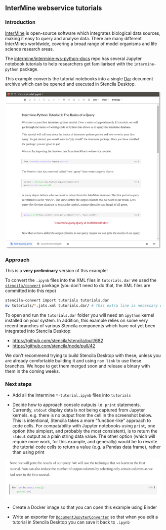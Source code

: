 ## InterMine webservice tutorials

### Introduction

[InterMine](http://intermine.org/) is open-source software which integrates biological data sources, making it easy to query and analyse data. There are many different InterMines worldwide, covering a broad range of model organisms and life science research areas.

The [intermine/intermine-ws-python-docs](https://github.com/intermine/intermine-ws-python-docs) repo has several Jupyter notebook tutorials to help researchers get familiarised with the `intermine-python` package.

This example converts the tutorial notebooks into a single [Dar](https://github.com/substance/dar) document archive which can be opened and executed in Stencila Desktop.

![](screenshot-first-tutorial.png)

### Approach

This is a **very preliminary** version of this example!

To convert the `.ipynb` files into the XML files in `tutorials.dar` we used the [`stencila/convert`](https://github.com/stencila/convert) pavkage (you don't need to do that, the XML files are committed into this repo)

```bash
stencila-convert import tutorials tutorials.dar
mv tutorials/*.jats.xml tutorials.dar/ # This extra line is necessary due to a bug
```

To open and run the `tutorials.dar` folder you will need an `ipython` kernel installed on your system. In addition, this example relies on some very recent branches of various Stencila components which have not yet been integrated into Stencila Desktop:

- https://github.com/stencila/stencila/pull/682
- https://github.com/stencila/node/pull/42

We don't recommend trying to build Stencila Desktop with these, unless you are already comfortable building it and using `npm link` to use these branches. We hope to get them merged soon and release a binary with them in the coming weeks.

### Next steps

- Add all the Intermine `*-tutorial.ipynb` files into `tutorials`

- Decide how to approach console outputs i.e. `print` statements. Currently, `stdout` display data is not being captured from Jupyter kernels. e.g. there is no output from the cell in the screenshot below. This is intentional, Stencila takes a more "function-like" approach to code cells. For compatability with Jupyter notebooks using `print`, one option (the simplest, and probably the most consistent), is to return the `stdout` output as a plain string data value. The other option (which will require more work, for this example, and generally) would be to rewrite the tutorial code cells to return a value (e.g. a Pandas data frame), rather than using print

![](screenshot-print.png)

- Create a Docker image so that you can open this example using Binder

- Write an exporter for [`DocumentJupyterConverter`](https://github.com/stencila/convert/blob/master/src/document/DocumentJupyterConverter.js) so that when you edit a tutorial in Stencila Desktop you can save it back to `.ipynb`
